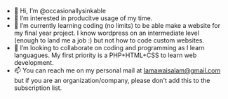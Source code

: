 - 👋 Hi, I’m @occasionallysinkable
- 👀 I’m interested in producitve usage of my time.
- 🌱 I’m currently learning coding (no limits) to be able make a website for my final year project. I know wordpress on an intermediate level (enough to land me a job :) but not how to code custom websites.
- 💞️ I’m looking to collaborate on coding and programming as I learn languagues. My first priority is a PHP+HTML+CSS to learn web development.
- 📫 You can reach me on my personal mail at Iamawaisalam@gmail.com but if you are an organization/company, please don't add this to the subscription list.

<!--occasionallysinkable/occasionallysinkable is a ✨ special ✨ repository because its `README.md` (this file) appears on your GitHub profile.
You can click the Preview link to take a look at your changes.
--->
